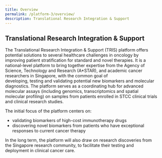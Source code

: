 ```yaml
---
title: Overview
permalink: /platform-3/overview/
description: Translational Research Integration & Support
---
```

Translational Research Integration & Support
--------------------------------------------

The Translational Research Integration & Support (TRIS) platform offers potential solutions to several healthcare challenges in oncology by improving patient stratification for standard and novel therapies. It is a national-level platform to bring together expertise from the Agency of Science, Technology and Research (A\*STAR), and academic cancer researchers in Singapore, with the common goal of developing, testing and validating potential new biomarkers and molecular diagnostics. The platform serves as a coordinating hub for advanced molecular assays (including genomics, transcriptomics and spatial molecular profiling) on samples from patients enrolled in STCC clinical trials and clinical research studies.

  
The initial focus of the platform centers on:                  

*   validating biomarkers of high-cost immunotherapy drugs
*   discovering novel biomarkers from patients who have exceptional responses to current cancer therapy

In the long term, the platform will also draw on research discoveries from the Singapore research community, to facilitate their testing and deployment in clinical cancer care.